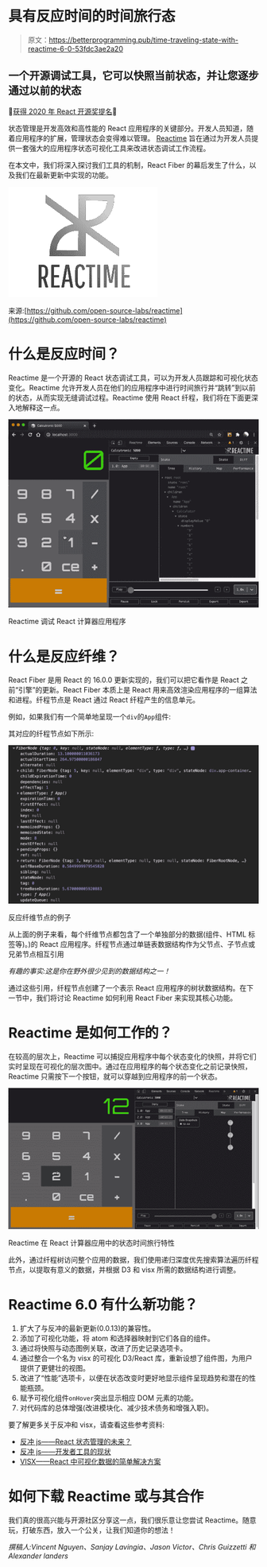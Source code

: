 # 具有反应时间的时间旅行态

> 原文：<https://betterprogramming.pub/time-traveling-state-with-reactime-6-0-53fdc3ae2a20>

## 一个开源调试工具，它可以快照当前状态，并让您逐步通过以前的状态

🎉[获得 2020 年 React 开源奖提名](https://osawards.com/react/)🎉

状态管理是开发高效和高性能的 React 应用程序的关键部分。开发人员知道，随着应用程序的扩展，管理状态会变得难以管理。 [Reactime](https://github.com/open-source-labs/reactime) 旨在通过为开发人员提供一套强大的应用程序状态可视化工具来改进状态调试工作流程。

在本文中，我们将深入探讨我们工具的机制，React Fiber 的幕后发生了什么，以及我们在最新更新中实现的功能。

![](img/144c9e9c627b23244dae69c3b9196db7.png)

来源:[https://github.com/open-source-labs/reactime](https://github.com/open-source-labs/reactime)

# 什么是反应时间？

Reactime 是一个开源的 React 状态调试工具，可以为开发人员跟踪和可视化状态变化。Reactime 允许开发人员在他们的应用程序中进行时间旅行并“跳转”到以前的状态，从而实现无缝调试过程。Reactime 使用 React 纤程，我们将在下面更深入地解释这一点。

![](img/cd98fd7cbe059935318bc0ed52d06372.png)

Reactime 调试 React 计算器应用程序

# 什么是反应纤维？

React Fiber 是用 React 的 16.0.0 更新实现的，我们可以把它看作是 React 之前“引擎”的更新。React Fiber 本质上是 React 用来高效渲染应用程序的一组算法和进程。纤程节点是 React 通过 React 纤程产生的信息单元。

例如，如果我们有一个简单地呈现一个`div`的`App`组件:

其对应的纤程节点如下所示:

![](img/2538125843544d6dc44e443067d55c89.png)

反应纤维节点的例子

从上面的例子来看，每个纤维节点都包含了一个单独部分的数据(组件、HTML 标签等)。)的 React 应用程序。纤程节点通过单链表数据结构作为父节点、子节点或兄弟节点相互引用

*有趣的事实:这是你在野外很少见到的数据结构之一！*

通过这些引用，纤程节点创建了一个表示 React 应用程序的树状数据结构。在下一节中，我们将讨论 Reactime 如何利用 React Fiber 来实现其核心功能。

# Reactime 是如何工作的？

在较高的层次上，Reactime 可以捕捉应用程序中每个状态变化的快照，并将它们实时呈现在可视化的层次图中。通过在应用程序的每个状态变化之前记录快照，Reactime 只需按下一个按钮，就可以穿越到应用程序的前一个状态。

![](img/bce9cdcbc1235aeb0f8125389da0efe6.png)

Reactime 在 React 计算器应用中的状态时间旅行特性

此外，通过纤程树访问整个应用的数据，我们使用递归深度优先搜索算法遍历纤程节点，以提取有意义的数据，并根据 D3 和 visx 所需的数据结构进行调整。

# Reactime 6.0 有什么新功能？

1.  扩大了与反冲的最新更新(0.0.13)的兼容性。
2.  添加了可视化功能，将 atom 和选择器映射到它们各自的组件。
3.  通过将快照与动态图例关联，改进了历史记录选项卡。
4.  通过整合一个名为 visx 的可视化 D3/React 库，重新设想了组件图，为用户提供了更健壮的视图。
5.  改进了“性能”选项卡，以便在状态改变时更好地显示组件呈现趋势和潜在的性能瓶颈。
6.  赋予可视化组件`onHover`突出显示相应 DOM 元素的功能。
7.  对代码库的总体增强(改进模块化、减少技术债务和增强入职)。

要了解更多关于反冲和 visx，请查看这些参考资料:

*   [反冲 js——React 状态管理的未来？](https://medium.com/@CSVince/recoiljs-the-future-of-react-state-management-ffb1345833b6)
*   [反冲 js——开发者工具的现状](https://medium.com/@guizzettic/recoiljs-current-landscape-of-developer-tools-2e242d4509ae)
*   [VISX——React 中可视化数据的简单解决方案](https://medium.com/@alexander.landeros1/visx-an-easy-solution-to-visualizing-data-in-react-e94c67b7025b)

# 如何下载 Reactime 或与其合作

我们真的很高兴能与开源社区分享这一点，我们很乐意让您尝试 Reactime。随意玩，打破东西，放入一个公关，让我们知道你的想法！

*撰稿人:Vincent Nguyen、Sanjay Lavingia、Jason Victor、Chris Guizzetti 和 Alexander landers*